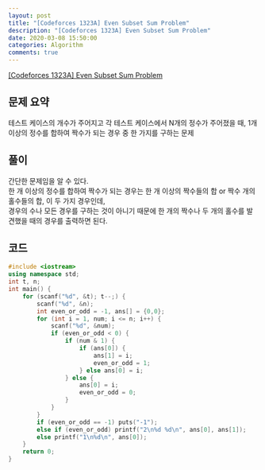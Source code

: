 ```yaml
---
layout: post
title: "[Codeforces 1323A] Even Subset Sum Problem"
description: "[Codeforces 1323A] Even Subset Sum Problem"
date: 2020-03-08 15:50:00
categories: Algorithm
comments: true
---
```

[[Codeforces 1323A] Even Subset Sum Problem](https://codeforces.com/contest/1323/problem/A)

## 문제 요약

테스트 케이스의 개수가 주어지고 각 테스트 케이스에서 N개의 정수가 주어졌을 때, 1개 이상의 정수를 합하여 짝수가 되는 경우 중 한 가지를 구하는 문제

## 풀이

간단한 문제임을 알 수 있다.  
한 개 이상의 정수를 합하여 짝수가 되는 경우는 한 개 이상의 짝수들의 합 or 짝수 개의 홀수들의 합, 이 두 가지 경우인데,  
경우의 수나 모든 경우를 구하는 것이 아니기 때문에 한 개의 짝수나 두 개의 홀수를 발견했을 때의 경우를 출력하면 된다.

## 코드

```C++
#include <iostream>
using namespace std;
int t, n;
int main() {
    for (scanf("%d", &t); t--;) {
        scanf("%d", &n);
        int even_or_odd = -1, ans[] = {0,0};
        for (int i = 1, num; i <= n; i++) {
            scanf("%d", &num);
            if (even_or_odd < 0) {
                if (num & 1) {
                    if (ans[0]) {
                        ans[1] = i;
                        even_or_odd = 1;
                    } else ans[0] = i;
                } else {
                    ans[0] = i;
                    even_or_odd = 0;
                }
            }
        }
        if (even_or_odd == -1) puts("-1");
        else if (even_or_odd) printf("2\n%d %d\n", ans[0], ans[1]);
        else printf("1\n%d\n", ans[0]);
    }
    return 0;
}
```
